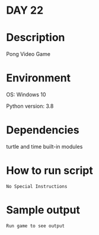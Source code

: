 
# DAY 22

# Description
Pong Video Game

# Environment
OS: Windows 10

Python version: 3.8

# Dependencies
turtle and time built-in modules

# How to run script
```
No Special Instructions
```

# Sample output
```
Run game to see output
```
